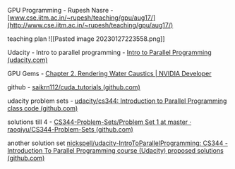 
GPU Programming - Rupesh Nasre - [www.cse.iitm.ac.in/~rupesh/teaching/gpu/aug17/](http://www.cse.iitm.ac.in/~rupesh/teaching/gpu/aug17/)

teaching plan
![[Pasted image 20230127223558.png]]

Udacity - Intro to parallel programming - [Intro to Parallel Programming (udacity.com)](https://learn.udacity.com/courses/cs344)

GPU Gems - [Chapter 2. Rendering Water Caustics | NVIDIA Developer](https://developer.nvidia.com/gpugems/gpugems/part-i-natural-effects/chapter-2-rendering-water-caustics)


github - [saikrn112/cuda_tutorials (github.com)](https://github.com/saikrn112/cuda_tutorials)

udacity problem sets - [udacity/cs344: Introduction to Parallel Programming class code (github.com)](https://github.com/udacity/cs344)


solutions till 4 - [CS344-Problem-Sets/Problem Set 1 at master · raoqiyu/CS344-Problem-Sets (github.com)](https://github.com/raoqiyu/CS344-Problem-Sets/tree/master/Problem%20Set%201)

another solution set 
[nickspell/udacity-IntroToParallelProgramming: CS344 - Introduction To Parallel Programming course (Udacity) proposed solutions (github.com)](https://github.com/nickspell/udacity-IntroToParallelProgramming)
